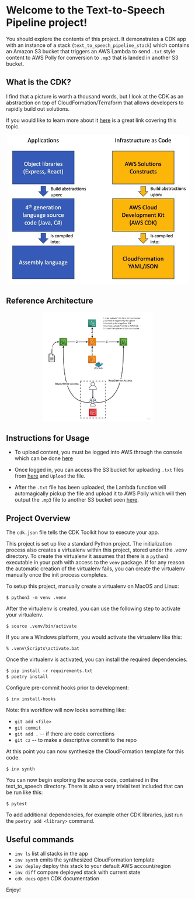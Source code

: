 
# Welcome to the Text-to-Speech Pipeline project!

You should explore the contents of this project. It demonstrates a CDK app with an instance of a stack (`text_to_speech_pipeline_stack`)
which contains an Amazon S3 bucket that triggers an AWS Lambda to send `.txt` style content to AWS Polly for conversion to `.mp3` that is landed in another S3 bucket.
## What is the CDK?
I find that a picture is worth a thousand words, but I look at the CDK as an abstraction on top of CloudFormation/Terraform that allows developers to rapidly build out solutions.

If you would like to learn more about it [here][CDK] is a great link covering this topic.

<p align="center">
    <img src=static/images/CDK_concept.jpeg alt="CDK Conceptual Image">
</p>

## Reference Architecture
<p align="center">
    <img src=static/images/Reference%20Architectures%20-%20Text-to-Speech%20Pipeline%20-%20Architecture.jpg  width="300" height="300" alt="Reference Architecture">
</p>

## Instructions for Usage
* To upload content, you must be logged into AWS through the console which can be done [here][aws-console]

* Once logged in, you can access the S3 bucket for uploading `.txt` files from [here][s3-input-bucket] and `Upload` the file.

* After the `.txt` file has been uploaded, the Lambda function will automagically pickup the file and upload it to AWS Polly which will then output the `.mp3` file to another S3 bucket seen [here][s3-output-bucket].

## Project Overview

The `cdk.json` file tells the CDK Toolkit how to execute your app.

This project is set up like a standard Python project.  The initialization process also creates
a virtualenv within this project, stored under the .venv directory.  To create the virtualenv
it assumes that there is a `python3` executable in your path with access to the `venv` package.
If for any reason the automatic creation of the virtualenv fails, you can create the virtualenv
manually once the init process completes.

To setup this project, manually create a virtualenv on MacOS and Linux:

```
$ python3 -m venv .venv
```

After the virtualenv is created, you can use the following
step to activate your virtualenv.

```
$ source .venv/bin/activate
```

If you are a Windows platform, you would activate the virtualenv like this:

```
% .venv\Scripts\activate.bat
```

Once the virtualenv is activated, you can install the required dependencies.

```
$ pip install -r requirements.txt
$ poetry install
```
Configure pre-commit hooks prior to development:
```
$ inv install-hooks
```
Note: this workflow will now looks something like:
* `git add <file>`
* `git commit`
* `git add .` -- if there are code corrections
* `git cz` -- to make a descriptive commit to the repo

At this point you can now synthesize the CloudFormation template for this code.

```
$ inv synth
```

You can now begin exploring the source code, contained in the text_to_speech directory.
There is also a very trivial test included that can be run like this:

```
$ pytest
```

To add additional dependencies, for example other CDK libraries, just run the `poetry add <library>`
command.

## Useful commands

 * `inv ls`          list all stacks in the app
 * `inv synth`       emits the synthesized CloudFormation template
 * `inv deploy`      deploy this stack to your default AWS account/region
 * `inv diff`        compare deployed stack with current state
 * `cdk docs`        open CDK documentation

Enjoy!

[aws-console]: https://us-east-1.signin.aws.amazon.com/oauth?SignatureVersion=4&X-Amz-Algorithm=AWS4-HMAC-SHA256&X-Amz-Credential=AKIAJMOATPLHVSJ563XQ&X-Amz-Date=2021-01-12T00%3A05%3A11.345Z&X-Amz-Signature=1920433fc369ab91254fbb511f7c8f527c4b81071306397f7297641622807f3c&X-Amz-SignedHeaders=host&client_id=arn%3Aaws%3Aiam%3A%3A015428540659%3Auser%2Fhomepage&code_challenge=-0knKPwL3IU1WyWO1DiPbxS7WuUBHhIxFRcmYoOciNI&code_challenge_method=SHA-256&redirect_uri=https%3A%2F%2Fconsole.aws.amazon.com%2Fconsole%2Fhome%3Fstate%3DhashArgs%2523%26isauthcode%3Dtrue&response_type=code&state=hashArgs%23
[s3-input-bucket]: https://s3.console.aws.amazon.com/s3/buckets/text-to-speech-pipeline-s3inputbucket5b674094-1j7kl0t3tprdz
[s3-output-bucket]: https://s3.console.aws.amazon.com/s3/buckets/tangle-audio-output
[CDK]: https://aws.amazon.com/blogs/devops/rapid-flexible-infrastructure-with-solutions-constructs-cdk/
